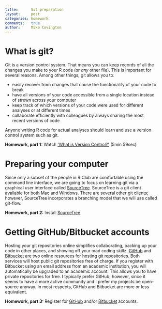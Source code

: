 ```yaml
---
title:      Git preparation
layout:     post
categories: homework
comments:   true
author:     Mike Covington
---
```


# What is git?

Git is a version control system. That means you can keep records of all the changes you make to your R code (or *any* other file). This is important for several reasons. Among other things, git allows you to:

- easily recover from changes that cause the functionality of your code to break
- have all versions of your code accessible from a single location instead of strewn across your computer
- keep track of which versions of your code were used for different analyses or at different times
- collaborate efficiently with colleagues by always sharing the most recent versions of code

Anyone writing R code for actual analyses should learn and use a version control system such as git.

**Homework, part 1:** Watch ['What is Version Control?'](http://git-scm.com/video/what-is-version-control) (5min 59sec)

# Preparing your computer

Since only a subset of the people in R Club are comfortable using the command line interface, we are going to focus on learning git via a graphical user interface called [SourceTree](http://sourcetreeapp.com/). SourceTree is a git client available for both Mac and Windows. There are several other git clients; however, SourceTree incorporates a branching model that we will use called git-flow.

**Homework, part 2:** Install [SourceTree](http://sourcetreeapp.com/)

# Getting GitHub/Bitbucket accounts

Hosting your git repositories online simplifies collaborating, backing up your code in other places, and showing off your mad coding skillz. [GitHub](https://github.com/) and [Bitbucket](https://bitbucket.org/) are two online resources for hosting git repositories. Both services will host public git repositories free of charge. If you register with Bitbucket using an email address from an academic institution, you will automatically be upgraded to an academic account. This allows you to have private repositories for free. I typically prefer GitHub, however, since it seems to have a more active community and I prefer my projects be open-source anyway. In most respects, GitHub and Bitbucket are more or less equivalent.

**Homework, part 3:** Register for [GitHub](https://github.com/) and/or [Bitbucket](https://bitbucket.org/) accounts.




